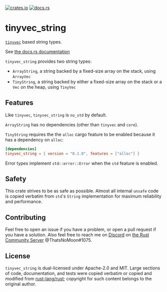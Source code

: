 [![crates.io](https://img.shields.io/crates/v/tinyvec_string.svg)](https://crates.io/crates/tinyvec_string)
[![docs.rs](https://docs.rs/tinyvec_string/badge.svg)](https://docs.rs/tinyvec_string/)

# tinyvec_string

[`tinyvec`](https://github.com/Lokathor/tinyvec) based string types.

See [the docs.rs documentation](https://docs.rs/tinyvec_string/)

`tinyvec_string` provides two string types:
* `ArrayString`, a string backed by a fixed-size array on the stack,
  using `ArrayVec`
* `TinyString`, a string backed by either a fixed-size array on the stack
  or a `Vec` on the heap, using `TinyVec`

## Features

Like `tinyvec`, `tinyvec_string` is `no_std` by default.

`ArrayString` has no dependencies (other than `tinyvec` and `core`).

`TinyString` requires the the `alloc` cargo feature to be enabled because
it has a dependency on `alloc`:

```toml
[dependencies]
tinyvec_string = { version = "0.1.0", features = ["alloc"] }
```

Error types implement `std::error::Error` when the `std` feature is
enabled.

## Safety

This crate strives to be as safe as possible. Almost all internal `unsafe`
code is copied verbatim from `std`'s `String` implementation for maximum
reliability and performance.

## Contributing

Feel free to open an issue if you have a problem, or open a pull request if you
have a solution. Also feel free to reach me on [Discord](https://discord.com)
on [the Rust Community Server](https://discord.gg/aVESxV8) @ThatsNoMoon#1075.

## License

`tinyvec_string` is dual-licensed under Apache-2.0 and MIT. Large sections of
code, documentation, and tests were copied verbatim or copied and modified from
[rust-lang/rust](https://github.com/rust-lang/rust); copyright for such content
belongs to the original author.
